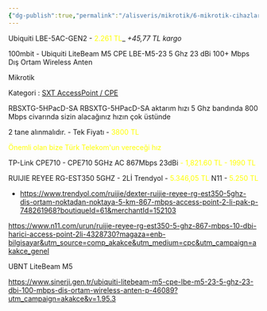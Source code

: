 ```yaml
---
{"dg-publish":true,"permalink":"/alisveris/mikrotik/6-mikrotik-cihazlar/"}
---
```



Ubiquiti LBE-5AC-GEN2 - <font color="#ffff00">2.261  TL</font>_ _+45,77 TL kargo_ 

100mbit - Ubiquiti LiteBeam M5 CPE LBE-M5-23 5 Ghz 23 dBi 100+ Mbps Dış Ortam Wireless Anten

Mikrotik

Kategori : [SXT AccessPoint / CPE](https://wi.com.tr/Mikrotik-SXT-Sextant-BuildIn-Anten)

RBSXTG-5HPacD-SA
RBSXTG-5HPacD-SA aktarım hızı 5 Ghz bandında 800 Mbps civarında sizin alacağınız hızın çok üstünde 

2 tane alınmalıdır. - Tek Fiyatı - <font color="#ffff00">3800 TL</font> 

<font color="#ffff00">Önemli olan bize Türk Telekom'un vereceği hız</font>

TP-Link CPE710 - CPE710 5GHz AC 867Mbps 23dBi <font color="#ffff00">- 1,821.60 TL - 1990 TL</font>

RUIJIE REYEE RG-EST350 5GHZ - 2Lİ 
Trendyol - <font color="#ffff00">5.346,05 TL</font>
N11 - <font color="#ffff00">5.250 TL  </font>

- https://www.trendyol.com/ruijie/dexter-ruijie-reyee-rg-est350-5ghz-dis-ortam-noktadan-noktaya-5-km-867-mbps-access-point-2-li-pak-p-748261968?boutiqueId=61&merchantId=152103

https://www.n11.com/urun/ruijie-reyee-rg-est350-5-ghz-867-mbps-10-dbi-harici-access-point-2li-4328730?magaza=enb-bilgisayar&utm_source=comp_akakce&utm_medium=cpc&utm_campaign=akakce_genel


UBNT LiteBeam M5

https://www.sinerji.gen.tr/ubiquiti-litebeam-m5-cpe-lbe-m5-23-5-ghz-23-dbi-100-mbps-dis-ortam-wireless-anten-p-46089?utm_campaign=akakce&v=1.95.3 



